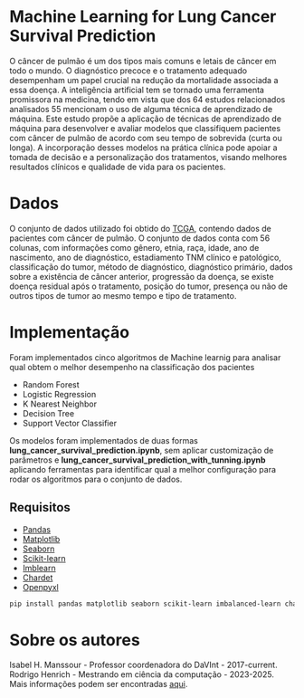 # Machine Learning for Lung Cancer Survival Prediction

O câncer de pulmão é um dos tipos mais comuns e letais de câncer em todo o mundo. O diagnóstico precoce e o tratamento adequado desempenham um papel crucial na redução da mortalidade associada a essa doença. A inteligência artificial tem se tornado uma ferramenta promissora na medicina, tendo em vista que dos 64 estudos relacionados analisados 55 mencionam o uso de alguma técnica de aprendizado de máquina. Este estudo propõe a aplicação de técnicas de aprendizado de máquina para desenvolver e avaliar modelos que classifiquem pacientes com câncer de pulmão de acordo com seu tempo de sobrevida (curta ou longa). A incorporação desses modelos na prática clínica pode apoiar a tomada de decisão e a personalização dos tratamentos, visando melhores resultados clínicos e qualidade de vida para os pacientes.


# Dados

O conjunto de dados utilizado foi obtido do [TCGA](https://www.cancer.gov/ccg/research/genome-sequencing/tcga), contendo dados de pacientes com câncer de pulmão. O conjunto de dados conta com 56 colunas, com informações como gênero, etnia, raça, idade, ano de nascimento, ano de diagnóstico, estadiamento TNM clínico e patológico, classificação do tumor, método de diagnóstico, diagnóstico primário, dados sobre a existência de câncer anterior, progressão da doença, se existe doença residual após o tratamento, posição do tumor, presença ou não de outros tipos de tumor ao mesmo tempo e tipo de tratamento.

# Implementação 

Foram implementados cinco algoritmos de Machine learnig para analisar qual obtem o melhor desempenho na classificação dos pacientes

- Random Forest
- Logistic Regression
- K Nearest Neighbor
- Decision Tree
- Support Vector Classifier

Os modelos foram implementados de duas formas **lung_cancer_survival_prediction.ipynb**, sem aplicar customização de parâmetros e **lung_cancer_survival_prediction_with_tunning.ipynb** aplicando ferramentas para identificar qual a melhor configuração para rodar os algoritmos para o conjunto de dados.

## Requisitos 

- [Pandas](https://pandas.pydata.org/)
- [Matplotlib](https://matplotlib.org/)
- [Seaborn](https://seaborn.pydata.org/)
- [Scikit-learn](https://scikit-learn.org/)
- [Imblearn](https://imbalanced-learn.org/)
- [Chardet](https://pypi.org/project/chardet/)
- [Openpyxl](https://openpyxl.readthedocs.io/)

```sh
pip install pandas matplotlib seaborn scikit-learn imbalanced-learn chardet openpyxl
```

# Sobre os autores

Isabel H. Manssour - Professor coordenadora do DaVInt - 2017-current.  
Rodrigo Henrich - Mestrando em ciência da computação - 2023-2025.  
Mais informações podem ser encontradas [aqui](https://www.inf.pucrs.br/davint/).
